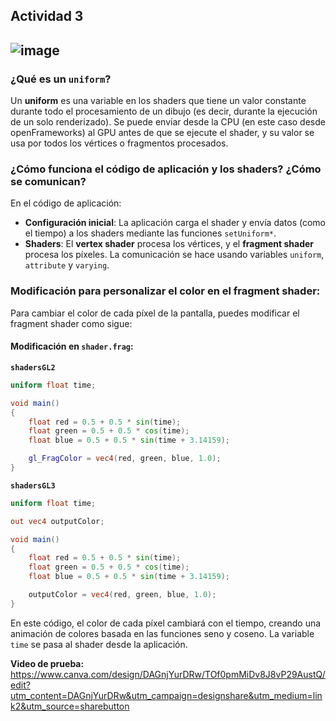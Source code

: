 **Actividad 3**
---
![image](https://github.com/user-attachments/assets/ba3388ea-be40-4882-93be-e0e23aee79ac)
---
### ¿Qué es un `uniform`?

Un **uniform** es una variable en los shaders que tiene un valor constante durante todo el procesamiento de un dibujo (es decir, durante la ejecución de un solo renderizado). Se puede enviar desde la CPU (en este caso desde openFrameworks) al GPU antes de que se ejecute el shader, y su valor se usa por todos los vértices o fragmentos procesados.

### ¿Cómo funciona el código de aplicación y los shaders? ¿Cómo se comunican?

En el código de aplicación:

* **Configuración inicial**: La aplicación carga el shader y envía datos (como el tiempo) a los shaders mediante las funciones `setUniform*`.
* **Shaders**: El **vertex shader** procesa los vértices, y el **fragment shader** procesa los píxeles. La comunicación se hace usando variables `uniform`, `attribute` y `varying`.

### Modificación para personalizar el color en el fragment shader:

Para cambiar el color de cada píxel de la pantalla, puedes modificar el fragment shader como sigue:

#### Modificación en `shader.frag`:

**`shadersGL2`**
```glsl
uniform float time;

void main()
{
    float red = 0.5 + 0.5 * sin(time);
    float green = 0.5 + 0.5 * cos(time);
    float blue = 0.5 + 0.5 * sin(time + 3.14159);

    gl_FragColor = vec4(red, green, blue, 1.0);
}

```

**`shadersGL3`**
```glsl
uniform float time;

out vec4 outputColor;

void main()
{
    float red = 0.5 + 0.5 * sin(time);
    float green = 0.5 + 0.5 * cos(time);
    float blue = 0.5 + 0.5 * sin(time + 3.14159);

    outputColor = vec4(red, green, blue, 1.0);
}
```
En este código, el color de cada píxel cambiará con el tiempo, creando una animación de colores basada en las funciones seno y coseno. La variable `time` se pasa al shader desde la aplicación.

**Video de prueba:** https://www.canva.com/design/DAGnjYurDRw/TOf0pmMiDv8J8vP29AustQ/edit?utm_content=DAGnjYurDRw&utm_campaign=designshare&utm_medium=link2&utm_source=sharebutton

